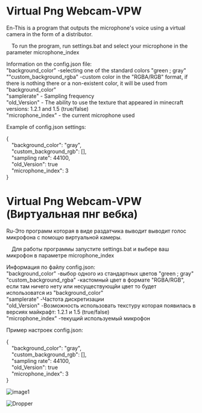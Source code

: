 # Virtual Png Webcam-VPW 
En-This is a program that outputs the microphone's voice using a virtual camera in the form of a distributor.

&emsp;To run the program, run settings.bat and select your microphone in the parameter microphone_index

Information on the config.json file:\
"background_color" -selecting one of the standard colors "green ; gray"\
""custom_background_rgba" -custom color in the "RGBA/RGB" format, if there is nothing there or a non-existent color, it will be used from "background_color"\
"samplerate" - Sampling frequency\
"old_Version" - The ability to use the texture that appeared in minecraft versions: 1.2.1 and 1.5 (true/false)\
"microphone_index" - the current microphone used

Example of config.json settings:

{\
&emsp;"background_color": "gray",\
&emsp;"custom_background_rgb": [],\
&emsp;"sampling rate": 44100,\
&emsp;"old_Version": true\
&emsp;"microphone_index": 3\
}

# Virtual Png Webcam-VPW (Виртуальная пнг вебка)
Ru-Это программ которая в виде раздатчика выводит выводит голос микрофона с помощю виртуальной камеры. 

&emsp;Для работы программы запустите settings.bat и выбере ваш микрофон в параметре microphone_index

Информация по файлу config.json:\
"background_color" -выбор одного из стандартных цветов "green ; gray"\
"custom_background_rgba" -кастомный цвет в формате "RGBA/RGB", если там ничего нету или несуществующйи цвет то будет использоватся из "background_color"\
"samplerate" -Частота дискретизации\
"old_Version" -Возможность использовать текстуру которая появилась в версиях майкрафт: 1.2.1 и 1.5	(true/false)\
"microphone_index" -текущий используемый микрофон 

Пример настроек config.json:

{\
&emsp;"background_color": "gray",\
&emsp;"custom_background_rgb": [],\
&emsp;"sampling rate": 44100,\
&emsp;"old_Version": true\
&emsp;"microphone_index": 3\
}



![image1](https://github.com/user-attachments/assets/ff5ac38f-828b-4f26-b946-7fe0b6ecc8ef)

![Dropper](https://github.com/user-attachments/assets/1f5e5693-a956-4296-8c31-04ab6826679d)
